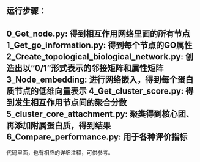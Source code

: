 运行步骤：
------------
0_Get_node.py: 得到相互作用网络里面的所有节点
1_Get_go_information.py: 得到每个节点的GO属性
2_Create_topological_biological_network.py: 创造出以“0/1”形式表示的邻接矩阵和属性矩阵
3_Node_embedding: 进行网络嵌入，得到每个蛋白质节点的低维向量表示
4_Get_cluster_score.py: 得到发生相互作用节点间的聚合分数
5_cluster_core_attachment.py: 聚类得到核心团、再添加附属蛋白质，得到结果
6_Compare_performance.py: 用于各种评价指标
------------
代码里面，也有相应的详细注释，可供参考。


